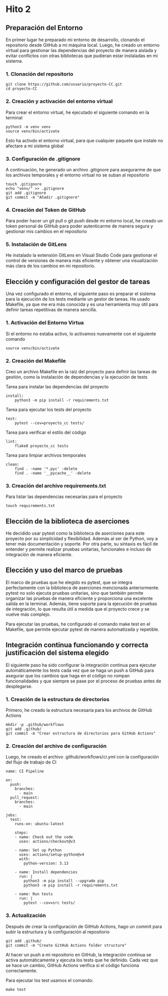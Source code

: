 # Hito 2

## Preparación del Entorno
En primer lugar he preparado mi entorno de desarrollo, clonando el repositorio desde GitHub a mi máquina local. Luego, he creado un entorno virtual para gestionar las dependencias del proyecto de manera aislada y evitar conflictos con otras bibliotecas que pudieran estar instaladas en mi sistema.
### 1. Clonación del repositorio
    git clone https://github.com/usuario/proyecto-CC.git
    cd proyecto-CC
    
### 2. Creación y activación del entorno virtual
Para crear el entorno virtual, he ejecutado el siguiente comando en la terminal

    python3 -m venv venv
    source venv/bin/activate
Esto ha activdo el entorno virtual, para que cualquier paquete que instale no afectare a mi sistema global

### 3. Configuración de .gitignore
A continuación, he generado un archivo .gitignore para asegurarme de que los archivos temporales y el entorno virtual no se suban al repositorio
    
    touch .gitignore
    echo "venv/" >> .gitignore
    git add .gitignore
    git commit -m "Añadir .gitignore"

### 4. Creación del Token de GitHub
Para poder hacer un git pull o git push desde mi entorno local, he creado un token personal de GitHub para poder autenticarme de manera segura y gestionar mis cambios en el repositorio

### 5. Instalación de GitLens
He instalado la extensión GitLens en Visual Studio Code para gestionar el control de versiones de manera más eficiente y obtener una visualización más clara de los cambios en mi repositorio.

## Elección y configuración del gestor de tareas
Una vez configurado el entorno, el siguiente paso es preparar el sistema para la ejecución de los tests mediante un gestor de tareas. He usado Makefile, ya que me era más conocida y es una herramienta muy útil para definir tareas repetitivas de manera sencilla.

### 1. Activación del Entorno Virtua
Si el entorno no estaba activo, lo activamos nuevamente con el siguiente comando

    source venv/bin/activate

### 2. Creación del Makefile
Creo un archivo Makefile en la raíz del proyecto para definir las tareas de gestión, como la instalación de dependencias y la ejecución de tests

Tarea para instalar las dependencias del proyecto
    
    install:
	    python3 -m pip install -r requirements.txt

Tarea para ejecutar los tests del proyecto

    test:
	    pytest --cov=proyecto_cc tests/

Tarea para verificar el estilo del código
    
    lint:
	    flake8 proyecto_cc tests

Tarea para limpiar archivos temporales

    clean:
	    find . -name '*.pyc' -delete
	    find . -name '__pycache__' -delete

### 3. Creación del archivo requirements.txt
Para listar las dependencias necesarias para el proyecto

    touch requirements.txt

## Elección de la biblioteca de aserciones
He decidido usar pytest como la biblioteca de aserciones para este proyecto por su simplicidad y flexibilidad. Además al ser de Python, voy a tener más documentación y soporte. Por otra parte, su sintaxis es fácil de entender y permite realizar pruebas unitarias, funcionales e incluso de integración de manera eficiente.

## Elección y uso del marco de pruebas
El marco de pruebas que he elegido es pytest, que se integra perfectamente con la biblioteca de aserciones mencionada anteriormente. pytest no solo ejecuta pruebas unitarias, sino que también permite organizar las pruebas de manera eficiente y proporciona una excelente salida en la terminal. Además, tiene soporte para la ejecución de pruebas de integración, lo que resulta útil a medida que el proyecto crece y se vuelve más complejo.

Para ejecutar las pruebas, he configurado el comando make test en el Makefile, que permite ejecutar pytest de manera automatizada y repetible.

## Integración continua funcionando y correcta justificación del sistema elegido
El siguiente paso ha sido configurar la integración continua para ejecutar automáticamente los tests cada vez que se haga un push a GitHub para asegurar que los cambios que haga en el código no rompan funcionalidades y que siempre se pase por el proceso de pruebas antes de desplegarse.

### 1. Creación de la estructura de directorios
Primero, he creado la estructura necesaria para los archivos de GitHub Actions

    mkdir -p .github/workflows
    git add .github/
    git commit -m "Crear estructura de directorios para GitHub Actions"

### 2. Creación del archivo de configuración
Luego, he creado el archivo .github/workflows/ci.yml con la configuración del flujo de trabajo de CI

    name: CI Pipeline
    
    on:
      push:
        branches:
          - main
      pull_request:
        branches:
          - main
    
    jobs:
      test:
        runs-on: ubuntu-latest

        steps:
        - name: Check out the code
          uses: actions/checkout@v3
    
        - name: Set up Python
          uses: actions/setup-python@v4
          with:
            python-version: 3.13
    
        - name: Install dependencies
          run: |
            python3 -m pip install --upgrade pip
            python3 -m pip install -r requirements.txt
    
        - name: Run tests
          run: |
            pytest --cov=src tests/

### 3. Actualización
Después de crear la configuración de GitHub Actions, hago un commit para subir la estructura y la configuración al repositorio
    
    git add .github/
    git commit -m "Create GitHub Actions folder structure"

Al hacer un push a mi repositorio en GitHub, la integración continua se activa automáticamente y ejecuta los tests que he definido. Cada vez que se hace un cambio, GitHub Actions verifica si el código funciona correctamente.

Para ejecutar los test usamos el comando:

    make test 

    


